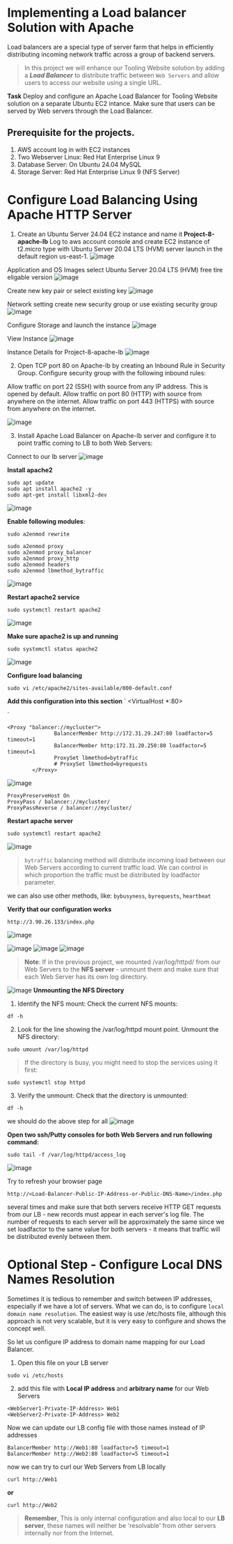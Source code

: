 # Implementing a Load balancer Solution with Apache
Load balancers are a special type of server farm that helps in efficiently distributing incoming network traffic across a group of backend servers.

> In this project we will enhance our Tooling Website solution by adding a ***Load Balancer*** to distribute traffic between `Web Servers` and allow users to access our website using a single URL.

**Task**
Deploy and configure an Apache Load Balancer for Tooling Website solution on a separate Ubuntu EC2 intance. Make sure that users can be served by Web servers through the Load Balancer.

## Prerequisite for the projects.
1. AWS account log in with EC2 instances
2. Two Webserver Linux: Red Hat Enterprise Linux 9
3. Database Server: On Ubuntu 24.04 MySQL
4. Storage Server: Red Hat Enterprise Linux 9 (NFS Server)

# Configure Load Balancing Using Apache HTTP Server 

1. Create an Ubuntu Server 24.04 EC2 instance and name it **Project-8-apache-lb**
Log to aws account console and create EC2 instance of t2.micro type with Ubuntu Server 20.04 LTS (HVM) server launch in the default region us-east-1. 
![image](https://github.com/melkamu372/StegHub-DevOps-Cloud-Engineering/assets/47281626/1905c1cf-16a2-4732-9640-d385bfcead1b)

Application and OS Images select Ubuntu Server 20.04 LTS (HVM)  free tire eligable version
![image](https://github.com/melkamu372/StegHub-DevOps-Cloud-Engineering/assets/47281626/27a2211a-1db1-414d-a35a-d3ff955c122c)

Create new key pair or select existing key 
![image](https://github.com/melkamu372/StegHub-DevOps-Cloud-Engineering/assets/47281626/b3d6fcaa-6efc-4434-a573-c88b4eadba41)

Network setting create new security group or use existing security group
![image](https://github.com/melkamu372/StegHub-DevOps-Cloud-Engineering/assets/47281626/e08a7f52-4316-4c2e-8938-e2949ea66748)

Configure Storage and launch the instance
![image](https://github.com/melkamu372/StegHub-DevOps-Cloud-Engineering/assets/47281626/c4e457b6-62d3-4a14-80bd-b14ae52d1ae9)

View Instance
![image](https://github.com/melkamu372/StegHub-DevOps-Cloud-Engineering/assets/47281626/f2125d56-f39d-41d2-a652-f24d5af0d2da)

Instance Details for Project-8-apache-lb 
![image](https://github.com/melkamu372/StegHub-DevOps-Cloud-Engineering/assets/47281626/611d7789-ec7a-48d2-8b84-3a66dc95209c)

2. Open TCP port 80 on Apache-lb by creating an Inbound Rule in Security Group.
Configure security group with the following inbound rules:

Allow traffic on port 22 (SSH) with source from any IP address. This is opened by default.
Allow traffic on port 80 (HTTP) with source from anywhere on the internet.
Allow traffic on port 443 (HTTPS) with source from anywhere on the internet.

![image](https://github.com/melkamu372/StegHub-DevOps-Cloud-Engineering/assets/47281626/cb5ffba2-7431-420a-8d16-44f090d20c20)

3. Install Apache Load Balancer on Apache-lb server and configure it to point traffic coming to LB to both Web Servers:

Connect to our lb server 
![image](https://github.com/melkamu372/StegHub-DevOps-Cloud-Engineering/assets/47281626/56d5215c-03d3-4894-b1f3-8003b82c886d)


**Install apache2**
```
sudo apt update
sudo apt install apache2 -y
sudo apt-get install libxml2-dev
```
![image](https://github.com/melkamu372/StegHub-DevOps-Cloud-Engineering/assets/47281626/f66b2584-c389-4a40-9489-ff20cbb94813)


**Enable following modules**:
```
sudo a2enmod rewrite

sudo a2enmod proxy
sudo a2enmod proxy_balancer
sudo a2enmod proxy_http
sudo a2enmod headers
sudo a2enmod lbmethod_bytraffic
```
![image](https://github.com/melkamu372/StegHub-DevOps-Cloud-Engineering/assets/47281626/0419ada4-db6b-4a1f-b4cc-e16c64d1ff0c)

**Restart apache2 service**

```
sudo systemctl restart apache2
```
![image](https://github.com/melkamu372/StegHub-DevOps-Cloud-Engineering/assets/47281626/5ec23076-abc0-477e-a0ce-41aa5ce16aab)

**Make sure apache2 is up and running**
```
sudo systemctl status apache2
```
![image](https://github.com/melkamu372/StegHub-DevOps-Cloud-Engineering/assets/47281626/a8612fac-f3d9-4bdd-a9f9-2d55b7e564e0)

**Configure load balancing**
```
sudo vi /etc/apache2/sites-available/000-default.conf
```

**Add this configuration into this section**
`
 <VirtualHost *:80>
 
 </VirtualHost>
`

```
<Proxy "balancer://mycluster">
               BalancerMember http://172.31.29.247:80 loadfactor=5 timeout=1
               BalancerMember http:172.31.20.250:80 loadfactor=5 timeout=1
               ProxySet lbmethod=bytraffic
               # ProxySet lbmethod=byrequests
        </Proxy>
```
![image](https://github.com/melkamu372/StegHub-DevOps-Cloud-Engineering/assets/47281626/38a38810-0ffb-453d-8985-9b64cd2c2c22)

```
ProxyPreserveHost On
ProxyPass / balancer://mycluster/
ProxyPassReverse / balancer://mycluster/
```

**Restart apache server**
```
sudo systemctl restart apache2
```
![image](https://github.com/melkamu372/StegHub-DevOps-Cloud-Engineering/assets/47281626/835312f2-a626-4ba0-b741-6b5548e2a14c)

> `bytraffic` balancing method will distribute incoming load between our Web Servers according to current traffic load. We can control in which proportion the traffic must be distributed by loadfactor parameter.

we can also use other methods, like: `bybusyness`, `byrequests`, `heartbeat`

**Verify that our configuration works** 

```
http://3.90.26.133/index.php
```
![image](https://github.com/melkamu372/StegHub-DevOps-Cloud-Engineering/assets/47281626/4c04e86b-1d67-478e-a3e9-e6eb14e1438c)

![image](https://github.com/melkamu372/StegHub-DevOps-Cloud-Engineering/assets/47281626/6535d21e-cb09-48b3-acdf-58b2e94e5675)
![image](https://github.com/melkamu372/StegHub-DevOps-Cloud-Engineering/assets/47281626/43ca0184-fe0e-4056-a236-55a2c2e0c83d)
![image](https://github.com/melkamu372/StegHub-DevOps-Cloud-Engineering/assets/47281626/97b07510-1767-4645-96cc-199c60155067)

> **Note**: If in the previous project, we mounted /var/log/httpd/ from our Web Servers to the **NFS server** - unmount them and make sure that each Web Server has its own log directory.

![image](https://github.com/melkamu372/StegHub-DevOps-Cloud-Engineering/assets/47281626/0f0d47ca-ad2b-4dde-9097-280f6183e046)
**Unmounting the NFS Directory**
1. Identify the NFS mount: Check the current NFS mounts:
```
df -h
```
2. Look for the line showing the /var/log/httpd mount point. Unmount the NFS directory:
```
sudo umount /var/log/httpd
```
> If the directory is busy, you might need to stop the services using it first:

```
sudo systemctl stop httpd
```
3. Verify the unmount:
Check that the directory is unmounted:
```
df -h
```
we should do the above step for all
![image](https://github.com/melkamu372/StegHub-DevOps-Cloud-Engineering/assets/47281626/7b8d9e2f-da24-4bd5-b05f-7df0362bbcf5)


**Open two ssh/Putty consoles for both Web Servers and run following command:**
```
sudo tail -f /var/log/httpd/access_log
```
![image](https://github.com/melkamu372/StegHub-DevOps-Cloud-Engineering/assets/47281626/3116605c-4bd2-46f4-94d2-3f5da23d0e8f)

Try to refresh your browser page 
```
http://<Load-Balancer-Public-IP-Address-or-Public-DNS-Name>/index.php 
```

several times and make sure that both servers receive HTTP GET requests from our LB - new records must appear in each server's log file. The number of requests to each server will be approximately the same since we set loadfactor to the same value for both servers - it means that traffic will be distributed evenly between them.

# Optional Step - Configure Local DNS Names Resolution
Sometimes it is tedious to remember and switch between IP addresses, especially if we have a lot of servers. What we can do, is to configure `local domain name resolution`. The easiest way is use /etc/hosts file, although this approach is not very scalable, but it is very easy to configure and shows the concept well.

So let us configure IP address to domain name mapping for our Load Balancer.

1. Open this file on your LB server
```
sudo vi /etc/hosts
```
2. add this file with **Local IP address** and **arbitrary name** for our Web Servers
```
<WebServer1-Private-IP-Address> Web1
<WebServer2-Private-IP-Address> Web2
```
Now we can update our LB config file with those names instead of IP addresses
```
BalancerMember http://Web1:80 loadfactor=5 timeout=1
BalancerMember http://Web2:80 loadfactor=5 timeout=1
```
now we can try to curl our Web Servers from LB locally
```
curl http://Web1
```
 **or**
 ```
 curl http://Web2
```
> **Remember**, This is only internal configuration and also local to our **LB server**, these names will neither be 'resolvable' from other servers internally nor from the Internet.
